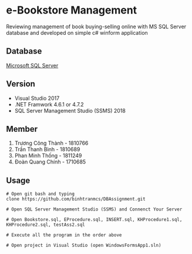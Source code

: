 # e-Bookstore Management

Reviewing management of book buying-selling online with MS SQL Server database and developed on simple c# winform application

## Database 
[Microsoft SQL Server](https://www.microsoft.com/en-us/sql-server/)

## Version
<ul>
<li>Visual Studio 2017</li>
<li>.NET Framwork 4.6.1 or 4.7.2</li>
<li>SQL Server Management Studio (SSMS) 2018</li>
</ul>

## Member
1. Trương Công Thành - 1810766
2. Trần Thanh Bình - 1810689
3. Phan Minh Thống - 1811249
4. Đoàn Quang Chính	- 1710685

## Usage
    # Open git bash and typing
    clone https://github.com/binhtranmcs/DBAssignment.git

    # Open SQL Server Management Studio (SSMS) and Connenct Your Server

    # Open Bookstore.sql, EProcedure.sql, INSERT.sql, KHProcedure1.sql, KHProcedure2.sql, testAss2.sql

    # Execute all the program in the order above

    # Open project in Visual Studio (open WindowsFormsApp1.sln)







